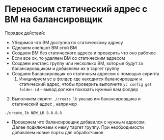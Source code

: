 # Переносим статический адрес с ВМ на балансировщик


Порядок действий:

* Убедимся что ВМ доступна по статическому адресу
* Сделаем снепшот ВМ этой ВМ
* Создаем ВМ без статического адреса и проверить что оно рабочее
* Если все ок, то удаляем ВМ со статическим адресом
* Создаем инстанс группу или несколько ВМ, которые будут за балансировщиком и добавляем их в таргет группу
* Создаем Балансировщик со статичным адресом с помощью скрипта
  1. Инициируем yc в фолдер где находится балансировщик и статический адрес, чтобы проверить выполните
 `yc config get folder-id` - вывод должен показать нужный вам фолдер
 2. Выполняем скрипт  `./create_lb` указав им балансировщика и статический адрес , например
```
./create_lb NEW_LB 8.8.8.8
```
* Проверяем что балансировщик добавился с нужным адресом. Далее подключаем к нему таргет группу. При необходимости добавляем новые порты для обработчиков
